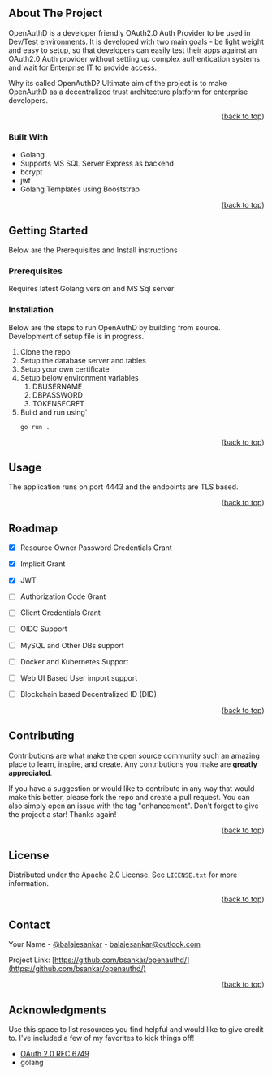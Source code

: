
  

<!-- ABOUT THE PROJECT -->
## About The Project

OpenAuthD is a developer friendly OAuth2.0 Auth Provider to be used in Dev/Test environments. It is developed with two main goals - be light weight and easy to setup, so that developers can easily test their apps against an OAuth2.0 Auth provider without setting up complex authentication systems and wait for Enterprise IT to provide access.

Why its called OpenAuthD? 
Ultimate aim of the project is to make OpenAuthD as a decentralized trust architecture platform for enterprise developers.

<p align="right">(<a href="#top">back to top</a>)</p>



### Built With

* Golang
* Supports MS SQL Server Express as backend
* bcrypt
* jwt
* Golang Templates using Booststrap


<p align="right">(<a href="#top">back to top</a>)</p>



<!-- GETTING STARTED -->
## Getting Started

Below are the Prerequisites and Install instructions

### Prerequisites

Requires latest Golang version and MS Sql server 
 

### Installation

Below are the steps to run OpenAuthD by building from source. Development of setup file is in progress.

1. Clone the repo
2. Setup the database server and tables
3. Setup your own certificate
4.  Setup below environment variables
	1. DBUSERNAME
	2. DBPASSWORD
	3. TOKENSECRET
5. Build and run using`
   ```cli	
   go run .
   ```

<p align="right">(<a href="#top">back to top</a>)</p>



<!-- USAGE EXAMPLES -->
## Usage

The application runs on port 4443 and the endpoints are TLS based.

<p align="right">(<a href="#top">back to top</a>)</p>



<!-- ROADMAP -->
## Roadmap

- [x] Resource Owner Password Credentials Grant
- [x] Implicit Grant
- [x] JWT
- [ ] Authorization Code Grant
- [ ] Client Credentials Grant
- [ ] OIDC Support
- [ ] MySQL and Other DBs support
- [ ] Docker and Kubernetes Support
- [ ] Web UI Based User import support
- [ ] Blockchain based Decentralized ID (DID)
  



<p align="right">(<a href="#top">back to top</a>)</p>



<!-- CONTRIBUTING -->
## Contributing

Contributions are what make the open source community such an amazing place to learn, inspire, and create. Any contributions you make are **greatly appreciated**.

If you have a suggestion or would like to contribute in any way that would make this better, please fork the repo and create a pull request. You can also simply open an issue with the tag "enhancement".
Don't forget to give the project a star! Thanks again!

<p align="right">(<a href="#top">back to top</a>)</p>



<!-- LICENSE -->
## License

Distributed under the Apache 2.0 License. See `LICENSE.txt` for more information.

<p align="right">(<a href="#top">back to top</a>)</p>



<!-- CONTACT -->
## Contact

Your Name - [@balajesankar](https://twitter.com/balajesankar) - balajesankar@outlook.com

Project Link: [https://github.com/bsankar/openauthd/](https://github.com/bsankar/openauthd/)

<p align="right">(<a href="#top">back to top</a>)</p>



<!-- ACKNOWLEDGMENTS -->
## Acknowledgments

Use this space to list resources you find helpful and would like to give credit to. I've included a few of my favorites to kick things off!

* [OAuth 2.0 RFC 6749](https://tools.ietf.org/html/rfc6749)
* golang
